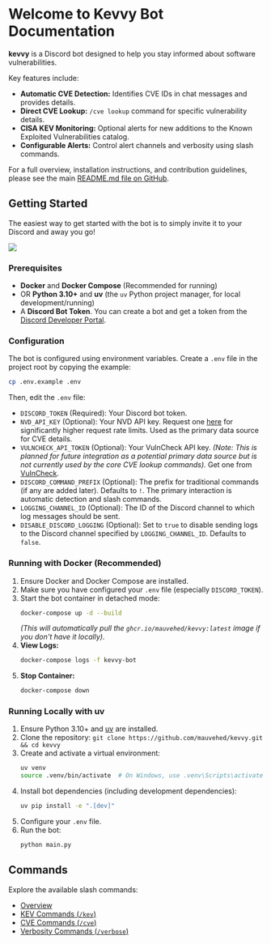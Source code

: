 # Welcome to Kevvy Bot Documentation

**kevvy** is a Discord bot designed to help you stay informed about software vulnerabilities.

Key features include:

- **Automatic CVE Detection:** Identifies CVE IDs in chat messages and provides details.
- **Direct CVE Lookup:** `/cve lookup` command for specific vulnerability details.
- **CISA KEV Monitoring:** Optional alerts for new additions to the Known Exploited Vulnerabilities catalog.
- **Configurable Alerts:** Control alert channels and verbosity using slash commands.

For a full overview, installation instructions, and contribution guidelines, please see the main [README.md file on GitHub](https://github.com/mauvehed/kevvy/blob/main/README.md).

## Getting Started

The easiest way to get started with the bot is to simply invite it to your Discord and away you go!

<a href= "https://discord.com/api/oauth2/authorize?client_id=1363214368648724630&permissions=277025459200&scope=bot%20applications.commands">
  <img src="https://img.shields.io/badge/Add Me To Your Discord-purple?style=for-the-badge&logo=python&logoColor=white" />
</a>

### Prerequisites

- **Docker** and **Docker Compose** (Recommended for running)
- OR **Python 3.10+** and **uv** (the `uv` Python project manager, for local development/running)
- A **Discord Bot Token**. You can create a bot and get a token from the [Discord Developer Portal](https://discord.com/developers/applications).

### Configuration

The bot is configured using environment variables. Create a `.env` file in the project root by copying the example:

```bash
cp .env.example .env
```

Then, edit the `.env` file:

- `DISCORD_TOKEN` (Required): Your Discord bot token.
- `NVD_API_KEY` (Optional): Your NVD API key. Request one [here](https://nvd.nist.gov/developers/request-an-api-key) for significantly higher request rate limits. Used as the primary data source for CVE details.
- `VULNCHECK_API_TOKEN` (Optional): Your VulnCheck API key. _(Note: This is planned for future integration as a potential primary data source but is not currently used by the core CVE lookup commands)._ Get one from [VulnCheck](https://vulncheck.com/).
- `DISCORD_COMMAND_PREFIX` (Optional): The prefix for traditional commands (if any are added later). Defaults to `!`. The primary interaction is automatic detection and slash commands.
- `LOGGING_CHANNEL_ID` (Optional): The ID of the Discord channel to which log messages should be sent.
- `DISABLE_DISCORD_LOGGING` (Optional): Set to `true` to disable sending logs to the Discord channel specified by `LOGGING_CHANNEL_ID`. Defaults to `false`.

### Running with Docker (Recommended)

1.  Ensure Docker and Docker Compose are installed.
2.  Make sure you have configured your `.env` file (especially `DISCORD_TOKEN`).
3.  Start the bot container in detached mode:
    ```bash
    docker-compose up -d --build
    ```
    _(This will automatically pull the `ghcr.io/mauvehed/kevvy:latest` image if you don't have it locally)._
4.  **View Logs:**
    ```bash
    docker-compose logs -f kevvy-bot
    ```
5.  **Stop Container:**
    ```bash
    docker-compose down
    ```

### Running Locally with uv

1.  Ensure Python 3.10+ and [uv](https://github.com/astral-sh/uv) are installed.
2.  Clone the repository: `git clone https://github.com/mauvehed/kevvy.git && cd kevvy`
3.  Create and activate a virtual environment:
    ```bash
    uv venv
    source .venv/bin/activate  # On Windows, use .venv\Scripts\activate
    ```
4.  Install bot dependencies (including development dependencies):
    ```bash
    uv pip install -e ".[dev]"
    ```
5.  Configure your `.env` file.
6.  Run the bot:
    ```bash
    python main.py
    ```

## Commands

Explore the available slash commands:

- [Overview](commands/index.md)
- [KEV Commands (`/kev`)](commands/kev.md)
- [CVE Commands (`/cve`)](commands/cve.md)
- [Verbosity Commands (`/verbose`)](commands/verbose.md)

